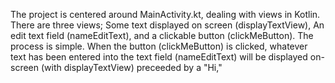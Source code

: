 The project is centered around MainActivity.kt, dealing with views in Kotlin.
There are three views; Some text displayed on screen (displayTextView), An edit text field (nameEditText), and a clickable button (clickMeButton).
The process is simple. When the button (clickMeButton) is clicked, whatever text has been entered into the text field (nameEditText) will be displayed on-screen (with displayTextView) preceeded by a "Hi,"

